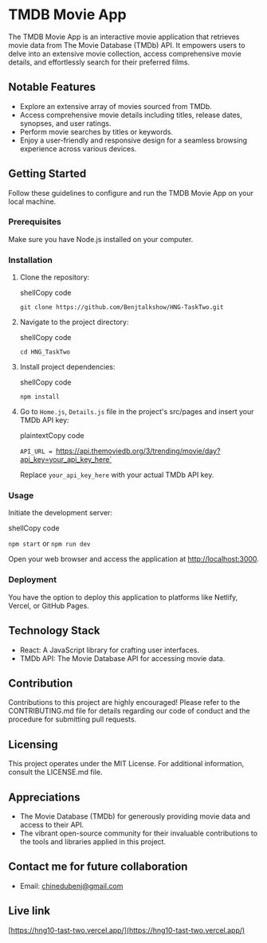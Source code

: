 TMDB Movie App
==============

The TMDB Movie App is an interactive movie application that retrieves movie data from The Movie Database (TMDb) API. It empowers users to delve into an extensive movie collection, access comprehensive movie details, and effortlessly search for their preferred films.

Notable Features
----------------

-   Explore an extensive array of movies sourced from TMDb.
-   Access comprehensive movie details including titles, release dates, synopses, and user ratings.
-   Perform movie searches by titles or keywords.
-   Enjoy a user-friendly and responsive design for a seamless browsing experience across various devices.

Getting Started
---------------

Follow these guidelines to configure and run the TMDB Movie App on your local machine.

### Prerequisites

Make sure you have Node.js installed on your computer.

### Installation

1.  Clone the repository:

    shellCopy code

    `git clone https://github.com/Benjtalkshow/HNG-TaskTwo.git`

2.  Navigate to the project directory:

    shellCopy code

    `cd HNG_TaskTwo`

3.  Install project dependencies:

    shellCopy code

    `npm install`

4.  Go to `Home.js`, `Details.js` file in the project's src/pages and insert your TMDb API key:

    plaintextCopy code

    `API_URL = `https://api.themoviedb.org/3/trending/movie/day?api_key=your_api_key_here`

    Replace `your_api_key_here` with your actual TMDb API key.

### Usage

Initiate the development server:

shellCopy code

`npm start` or `npm run dev`

Open your web browser and access the application at [http://localhost:3000](http://localhost:3000/).

### Deployment

You have the option to deploy this application to platforms like Netlify, Vercel, or GitHub Pages.

Technology Stack
----------------

-   React: A JavaScript library for crafting user interfaces.
-   TMDb API: The Movie Database API for accessing movie data.

Contribution
------------

Contributions to this project are highly encouraged! Please refer to the CONTRIBUTING.md file for details regarding our code of conduct and the procedure for submitting pull requests.

Licensing
---------

This project operates under the MIT License. For additional information, consult the LICENSE.md file.

Appreciations
-------------

-   The Movie Database (TMDb) for generously providing movie data and access to their API.
-   The vibrant open-source community for their invaluable contributions to the tools and libraries applied in this project.

Contact me for future collaboration
------------

-   Email: <chinedubenj@gmail.com>

Live link
------------

[https://hng10-tast-two.vercel.app/](https://hng10-tast-two.vercel.app/)